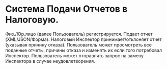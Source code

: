 # Система Подачи Отчетов в Налоговую.
Физ./Юр.лицо (далее Пользователь) регистрируется.
Подает отчет (XML/JSON/Форма). Налоговый Инспектор принимает/отклоняет отчет (указывая причину отказа).
Пользователь может просмотреть все поданные отчеты, причины отказа и изменять их если того потребовал Инспектор.
Пользователь может отправлять запрос на замену Инспектора в случае неудовлетворения.
